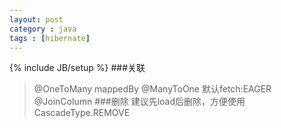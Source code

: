 ```yaml
---
layout: post
category : java
tags : [hibernate]
---
```

{% include JB/setup %}
###关联
>@OneToMany  mappedBy
>@ManyToOne 默认fetch:EAGER  @JoinColumn
###删除 
>建议先load后删除，方便使用CascadeType.REMOVE



<!--more-->